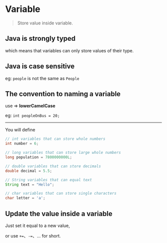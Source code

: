 # Variable

> Store value inside variable.

## Java is strongly typed

which means that variables can only store values of their type.

## Java is case sensitive

eg: `people` is not the same as `People`

## The convention to naming a variable

use => **lowerCamelCase**

eg: `int peopleOnBus = 20;`

---

You will define

```java
// int variables that can store whole numbers
int number = 6;

// long variables that can store large whole numbers
long population = 7800000000L;

// double variables that can store decimals
double decimal = 5.5;

// String variables that can equal text
String text = "Hello";

// char variables that can store single characters
char letter = 'a';
```

## Update the value inside a variable

Just set it equal to a new value,

or use `+=`、`-=`、... for short.
